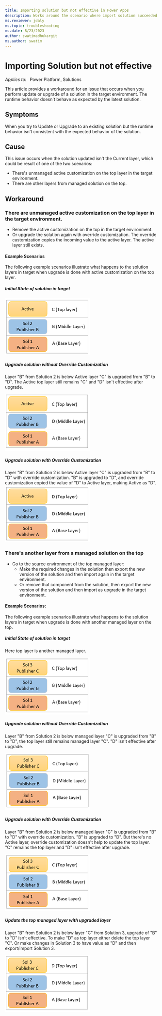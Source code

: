 ```yaml
---
title: Importing solution but not effective in Power Apps
description: Works around the scenario where import solution succeeded but runtime behavior isn't consistent with new solution expected behavior.
ms.reviewer: jdaly
ms.topic: troubleshooting
ms.date: 8/23/2023
author: swatimadhukargit
ms.author: swatim
---
```


# Importing Solution but not effective

_Applies to:_ &nbsp; Power Platform, Solutions

This article provides a workaround for an issue that occurs when you perform update or upgrade of a solution in the target environment. The runtime behavior doesn't behave as expected by the latest solution.

## Symptoms

When you try to Update or Upgrade to an existing solution but the runtime behavior isn't consistent with the expected behavior of the solution.

## Cause

This issue occurs when the solution updated isn't the Current layer, which could be result of one of the two scenarios:

- There's unmanaged active customization on the top layer in the target environment.
- There are other layers from managed solution on the top.

## Workaround

### There are unmanaged active customization on the top layer in the target environment.
- Remove the active customization on the top in the target environment.
- Or upgrade the solution again with override customization. The override customization copies the incoming value to the active layer. The active layer still exists.

#### Example Scenarios

The following example scenarios illustrate what happens to the solution layers in target when upgrade is done with active customization on the top layer.

##### Initial State of solution in target
![Initial State of Solution with Active layer.](media/solutions-issues/initial-state.png "Initial State of Solution with Active layer")

##### Upgrade solution without Override Customization
Layer "B" from Solution 2 is below Active layer "C" is upgraded from "B" to "D". The Active top layer still remains "C" and "D" isn't effective after upgrade.

![Upgrade without override customization.](media/solutions-issues/upgrade-without-override-customization.png "Upgrade without override customization")

##### Upgrade solution with Override Customization
Layer "B" from Solution 2 is below Active layer "C" is upgraded from "B" to "D" with override customization. "B" is upgraded to "D", and override customization copied the value of "D" to Active layer, making Active as "D".
![Upgrade with override customization.](media/solutions-issues/upgrade-with-override-customization.png "Upgrade with override customization")

### There's another layer from a managed solution on the top

- Go to the source environment of the top managed layer:
  - Make the required changes in the solution then export the new version of the solution and then import again in the target environment.
  - Or remove that component from the solution, then export the new version of the solution and then import as upgrade in the target environment.

#### Example Scenarios:

The following example scenarios illustrate what happens to the solution layers in target when upgrade is done with another managed layer on the top.

##### Initial State of solution in target
Here top layer is another managed layer.

![Initial State of Solution with top Managed layer.](media/solutions-issues/Initial-state-managed-top-layer.png "Initial State of Solution with top Managed layer")

##### Upgrade solution without Override Customization
Layer "B" from Solution 2 is below managed layer "C" is upgraded from "B" to "D", the top layer still remains managed layer "C". "D" isn't effective  after upgrade.

![Upgrade without override customization.](media/solutions-issues/upgrade-without-override-another-managed-top.png "Upgrade without override customization")

##### Upgrade solution with Override Customization
Layer "B" from Solution 2 is below managed layer "C" is upgraded from "B" to "D" with override customization. "B" is upgraded to "D". But there's no Active layer, override customization doesn't help to update the top layer. "C" remains the top layer and "D" isn't effective after upgrade.

![Upgrade with override customization.](media/solutions-issues/upgrade-with-override-another-managed-top.png "Upgrade with override customization")

##### Update the top managed layer with upgraded layer
Layer "B" from Solution 2 is below layer "C" from Solution 3, upgrade of "B" to "D" isn't effective. To make "D" as top layer either delete the top layer "C". Or make changes in Solution 3 to have value as "D" and then export/import Solution 3.

![Update top managed layer to match upgraded layer.](media/solutions-issues/update-top-managed-another-managed-top.png "Update top managed layer to match upgraded layer")

